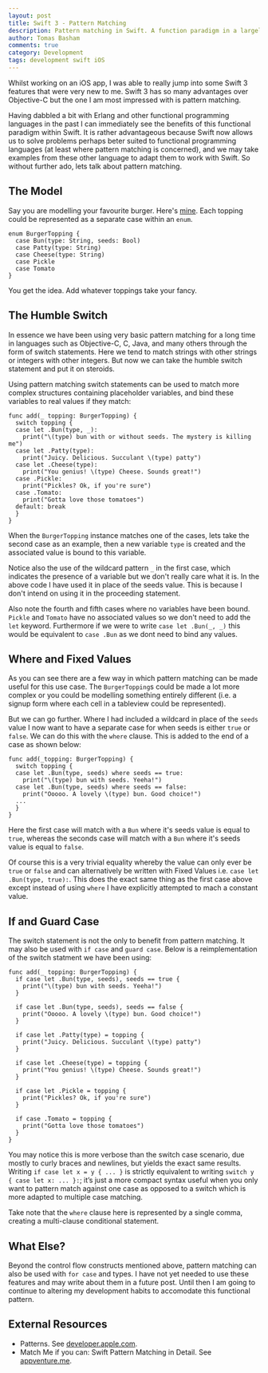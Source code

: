 ```yaml
---
layout: post
title: Swift 3 - Pattern Matching
description: Pattern matching in Swift. A function paradigm in a largely procedural language.
author: Tomas Basham
comments: true
category: Development
tags: development swift iOS
---
```

Whilst working on an iOS app, I was able to really jump into some Swift 3 features that were very new to me. Swift 3 has so many advantages over Objective-C but the one I am most impressed with is pattern matching.

Having dabbled a bit with Erlang and other functional programming languages in the past I can immediately see the benefits of this functional paradigm within Swift. It is rather advantageous because Swift now allows us to solve problems perhaps beter suited to functional programming languages (at least where pattern matching is concerned), and we may take examples from these other language to adapt them to work with Swift. So without further ado, lets talk about pattern matching.

## The Model

Say you are modelling your favourite burger. Here's [mine](http://glutenfreeregina.com/wp-content/uploads/2016/08/Five-Guys.jpg). Each topping could be represented as a separate case within an `enum`.

    enum BurgerTopping {
      case Bun(type: String, seeds: Bool)
      case Patty(type: String)
      case Cheese(type: String)
      case Pickle
      case Tomato
    }

You get the idea. Add whatever toppings take your fancy.

## The Humble Switch

In essence we have been using very basic pattern matching for a long time in languages such as Objective-C, C, Java, and many others through the form of switch statements. Here we tend to match strings with other strings or integers with other integers. But now we can take the humble switch statement and put it on steroids.

Using pattern matching switch statements can be used to match more complex structures containing placeholder variables, and bind these variables to real values if they match:

    func add(_ topping: BurgerTopping) {
      switch topping {
      case let .Bun(type, _):
        print("\(type) bun with or without seeds. The mystery is killing me")
      case let .Patty(type):
        print("Juicy. Delicious. Succulant \(type) patty")
      case let .Cheese(type):
        print("You genius! \(type) Cheese. Sounds great!")
      case .Pickle:
        print("Pickles? Ok, if you're sure")
      case .Tomato:
        print("Gotta love those tomatoes")
      default: break
      }
    }

When the `BurgerTopping` instance matches one of the cases, lets take the second case as an example, then a new variable `type` is created and the associated value is bound to this variable.

Notice also the use of the wildcard pattern `_` in the first case, which indicates the presence of a variable but we don't really care what it is. In the above code I have used it in place of the seeds value. This is because I don't intend on using it in the proceeding statement.

Also note the fourth and fifth cases where no variables have been bound. `Pickle` and `Tomato` have no associated values so we don't need to add the `let` keyword. Furthermore if we were to write `case let .Bun(_, _)` this would be equivalent to `case .Bun` as we dont need to bind any values.

## Where and Fixed Values

As you can see there are a few way in which pattern matching can be made useful for this use case. The `BurgerTopping`s could be made a lot more complex or you could be modelling something entirely different (i.e. a signup form where each cell in a tableview could be represented).

But we can go further. Where I had included a wildcard in place of the `seeds` value I now want to have a separate case for when seeds is either `true` or `false`. We can do this with the `where` clause. This is added to the end of a case as shown below:

    func add(_topping: BurgerTopping) {
      switch topping {
      case let .Bun(type, seeds) where seeds == true:
        print("\(type) bun with seeds. Yeeha!")
      case let .Bun(type, seeds) where seeds == false:
        print("Ooooo. A lovely \(type) bun. Good choice!")
      ...
      }
    }

Here the first case will match with a `Bun` where it's seeds value is equal to `true`, whereas the seconds case will match with a `Bun` where it's seeds value is equal to `false`.

Of course this is a very trivial equality whereby the value can only ever be `true` or `false` and can alternatively be written with Fixed Values i.e. `case let .Bun(type, true):`. This does the exact same thing as the first case above except instead of using `where` I have explicitly attempted to mach a constant value.

## If and Guard Case

The switch statement is not the only to benefit from pattern matching. It may also be used with `if case` and `guard case`. Below is a reimplementation of the switch statment we have been using:

    func add(_ topping: BurgerTopping) {
      if case let .Bun(type, seeds), seeds == true {
        print("\(type) bun with seeds. Yeeha!")
      }

      if case let .Bun(type, seeds), seeds == false {
        print("Ooooo. A lovely \(type) bun. Good choice!")
      }

      if case let .Patty(type) = topping {
        print("Juicy. Delicious. Succulant \(type) patty")
      }

      if case let .Cheese(type) = topping {
        print("You genius! \(type) Cheese. Sounds great!")
      }

      if case let .Pickle = topping {
        print("Pickles? Ok, if you're sure")
      }

      if case .Tomato = topping {
        print("Gotta love those tomatoes")
      }
    }

You may notice this is more verbose than the switch case scenario, due mostly to curly braces and newlines, but yields the exact same results. Writing `if case let x = y { ... }` is strictly equivalent to writing `switch y { case let x: ... }:`; it’s just a more compact syntax useful when you only want to pattern match against one case as opposed to a switch which is more adapted to multiple case matching.

Take note that the `where` clause here is represented by a single comma, creating a multi-clause conditional statement.

## What Else?

Beyond the control flow constructs mentioned above, pattern matching can also be used with `for case` and types. I have not yet needed to use these features and may write about them in a future post. Until then I am going to continue to altering my development habits to accomodate this functional pattern.

## External Resources

* Patterns. See [developer.apple.com](https://developer.apple.com/library/content/documentation/Swift/Conceptual/Swift_Programming_Language/Patterns.html).
* Match Me if you can: Swift Pattern Matching in Detail. See [appventure.me](https://appventure.me/2015/08/20/swift-pattern-matching-in-detail/).
